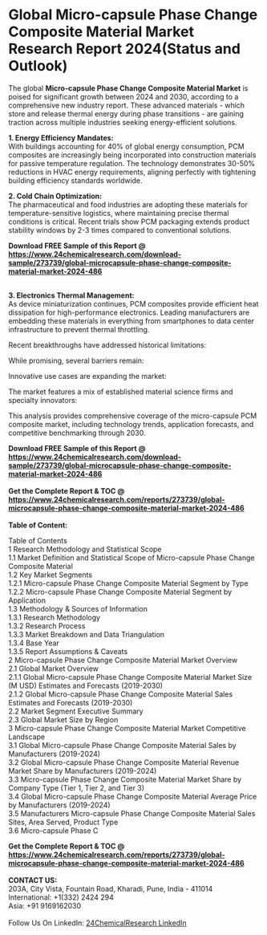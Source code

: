 <h1>Global Micro-capsule Phase Change Composite Material Market Research Report 2024(Status and Outlook)</h1><p>The global <strong>Micro-capsule Phase Change Composite Material Market</strong> is poised for significant growth between 2024 and 2030, according to a comprehensive new industry report. These advanced materials - which store and release thermal energy during phase transitions - are gaining traction across multiple industries seeking energy-efficient solutions.</p><p><strong>1. Energy Efficiency Mandates:</strong><br>
With buildings accounting for 40% of global energy consumption, PCM composites are increasingly being incorporated into construction materials for passive temperature regulation. The technology demonstrates 30-50% reductions in HVAC energy requirements, aligning perfectly with tightening building efficiency standards worldwide.</p><p><strong>2. Cold Chain Optimization:</strong><br>
The pharmaceutical and food industries are adopting these materials for temperature-sensitive logistics, where maintaining precise thermal conditions is critical. Recent trials show PCM packaging extends product stability windows by 2-3 times compared to conventional solutions.</p><div><b>Download FREE Sample of this Report @ 
            <a href="https://www.24chemicalresearch.com/download-sample/273739/global-microcapsule-phase-change-composite-material-market-2024-486">
            https://www.24chemicalresearch.com/download-sample/273739/global-microcapsule-phase-change-composite-material-market-2024-486</a></b></div><br><p><strong>3. Electronics Thermal Management:</strong><br>
As device miniaturization continues, PCM composites provide efficient heat dissipation for high-performance electronics. Leading manufacturers are embedding these materials in everything from smartphones to data center infrastructure to prevent thermal throttling.</p><p>Recent breakthroughs have addressed historical limitations:</p><p>While promising, several barriers remain:</p><p>Innovative use cases are expanding the market:</p><p>The market features a mix of established material science firms and specialty innovators:</p><p>This analysis provides comprehensive coverage of the micro-capsule PCM composite market, including technology trends, application forecasts, and competitive benchmarking through 2030.</p><div><b>Download FREE Sample of this Report @ 
            <a href="https://www.24chemicalresearch.com/download-sample/273739/global-microcapsule-phase-change-composite-material-market-2024-486">
            https://www.24chemicalresearch.com/download-sample/273739/global-microcapsule-phase-change-composite-material-market-2024-486</a></b></div><br><div><b>Get the Complete Report & TOC @ 
            <a href="https://www.24chemicalresearch.com/reports/273739/global-microcapsule-phase-change-composite-material-market-2024-486">
            https://www.24chemicalresearch.com/reports/273739/global-microcapsule-phase-change-composite-material-market-2024-486</a></b></div><br>
            <b>Table of Content:</b><p>Table of Contents<br />
1 Research Methodology and Statistical Scope<br />
1.1 Market Definition and Statistical Scope of Micro-capsule Phase Change Composite Material<br />
1.2 Key Market Segments<br />
1.2.1 Micro-capsule Phase Change Composite Material Segment by Type<br />
1.2.2 Micro-capsule Phase Change Composite Material Segment by Application<br />
1.3 Methodology & Sources of Information<br />
1.3.1 Research Methodology<br />
1.3.2 Research Process<br />
1.3.3 Market Breakdown and Data Triangulation<br />
1.3.4 Base Year<br />
1.3.5 Report Assumptions & Caveats<br />
2 Micro-capsule Phase Change Composite Material Market Overview<br />
2.1 Global Market Overview<br />
2.1.1 Global Micro-capsule Phase Change Composite Material Market Size (M USD) Estimates and Forecasts (2019-2030)<br />
2.1.2 Global Micro-capsule Phase Change Composite Material Sales Estimates and Forecasts (2019-2030)<br />
2.2 Market Segment Executive Summary<br />
2.3 Global Market Size by Region<br />
3 Micro-capsule Phase Change Composite Material Market Competitive Landscape<br />
3.1 Global Micro-capsule Phase Change Composite Material Sales by Manufacturers (2019-2024)<br />
3.2 Global Micro-capsule Phase Change Composite Material Revenue Market Share by Manufacturers (2019-2024)<br />
3.3 Micro-capsule Phase Change Composite Material Market Share by Company Type (Tier 1, Tier 2, and Tier 3)<br />
3.4 Global Micro-capsule Phase Change Composite Material Average Price by Manufacturers (2019-2024)<br />
3.5 Manufacturers Micro-capsule Phase Change Composite Material Sales Sites, Area Served, Product Type<br />
3.6 Micro-capsule Phase C</p><div><b>Get the Complete Report & TOC @ 
            <a href="https://www.24chemicalresearch.com/reports/273739/global-microcapsule-phase-change-composite-material-market-2024-486">
            https://www.24chemicalresearch.com/reports/273739/global-microcapsule-phase-change-composite-material-market-2024-486</a></b></div><br><b>CONTACT US:</b><br>
            203A, City Vista, Fountain Road, Kharadi, Pune, India - 411014<br>
            International: +1(332) 2424 294<br>
            Asia: +91 9169162030 <br><br>
            Follow Us On LinkedIn: <a href="https://www.linkedin.com/company/24chemicalresearch/">24ChemicalResearch LinkedIn</a>